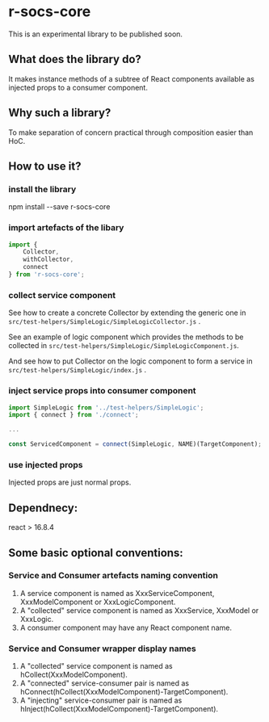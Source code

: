 # r-socs-core

This is an experimental library to be published soon.

## What does the library do?

It makes instance methods of a subtree of React components available as injected props to a consumer component.

## Why such a library?

To make separation of concern practical through composition easier than HoC.


## How to use it?

### install the library

npm install --save r-socs-core

### import artefacts of the libary

```javascript
import {
    Collector,
	withCollector,
	connect
} from 'r-socs-core';
```

### collect service component

See how to create a concrete Collector by extending the generic one in `src/test-helpers/SimpleLogic/SimpleLogicCollector.js` .

See an example of logic component which provides the methods to be collected in `src/test-helpers/SimpleLogic/SimpleLogicComponent.js`.

And see how to put Collector on the logic component to form a service in `src/test-helpers/SimpleLogic/index.js` .


### inject service props into consumer component

```javascript
import SimpleLogic from '../test-helpers/SimpleLogic';
import { connect } from './connect';

...

const ServicedComponent = connect(SimpleLogic, NAME)(TargetComponent);
```

### use injected props

Injected props are just normal props.

## Dependnecy:

react > 16.8.4


## Some basic optional conventions:

### Service and Consumer artefacts naming convention

1. A service component is named as XxxServiceComponent, XxxModelComponent or XxxLogicComponent.
2. A "collected" service component is named as XxxService, XxxModel or XxxLogic.
3. A consumer component may have any React component name.

### Service and Consumer wrapper display names

1. A "collected" service component is named as hCollect(XxxModelComponent).
2. A "connected" service-consumer pair is named as hConnect(hCollect(XxxModelComponent)-TargetComponent).
3. A "injecting" service-consumer pair is named as hInject(hCollect(XxxModelComponent)-TargetComponent).
